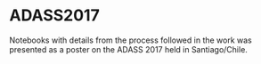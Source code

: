 # ADASS2017
Notebooks with details from the process followed in the work was presented as a poster on the ADASS 2017 held in Santiago/Chile.
